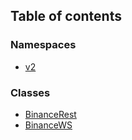 ## Table of contents

### Namespaces

- [v2](./Namespace:-v2)

### Classes

- [BinanceRest](../classes/Class:-BinanceRest)
- [BinanceWS](../classes/Class:-BinanceWS)
